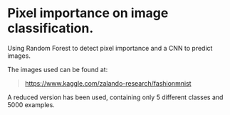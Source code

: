 # Pixel importance on image classification.
Using Random Forest to detect pixel importance and a CNN to predict images.

The images used can be found at:
> https://www.kaggle.com/zalando-research/fashionmnist

A reduced version has been used, containing only 5 different classes and 5000 examples.
